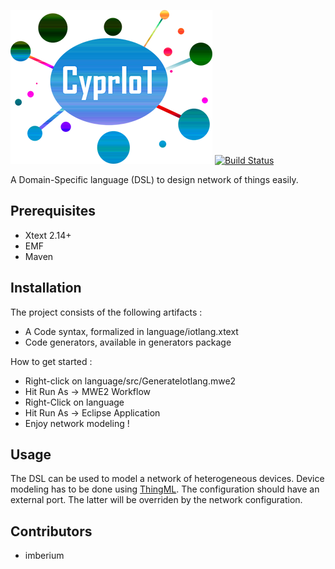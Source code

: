 ![CyprIoT Logo](logo.png)
[![Build Status](https://travis-ci.org/atlanmod/CyprIoT.svg?branch=master)](https://travis-ci.org/atlanmod/CyprIoT)

A Domain-Specific language (DSL) to design network of things easily.

## Prerequisites
* Xtext 2.14+
* EMF
* Maven

## Installation

The project consists of the following artifacts : 

* A Code syntax, formalized in language/iotlang.xtext
* Code generators, available in generators package

How to get started :

* Right-click on language/src/GenerateIotlang.mwe2
* Hit Run As -> MWE2 Workflow
* Right-Click on language
* Hit Run As -> Eclipse Application
* Enjoy network modeling !

## Usage

The DSL can be used to model a network of heterogeneous devices. Device modeling has to be done using [ThingML](https://github.com/TelluIoT/ThingML). The configuration should have an external port. The latter will be overriden by the network configuration.

## Contributors

* imberium